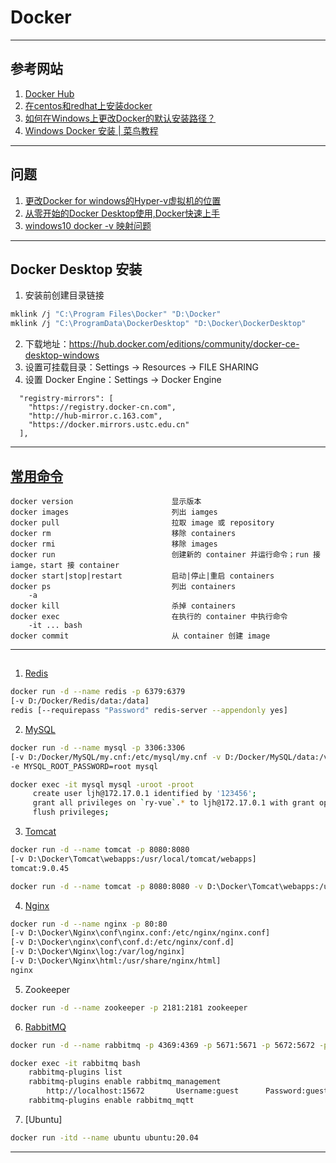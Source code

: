 # Docker

---
## 参考网站
1. [Docker Hub](https://hub.docker.com)
2. [在centos和redhat上安装docker](http://www.imooc.com/article/16448) 
3. [如何在Windows上更改Docker的默认安装路径？](https://www.zhihu.com/question/359332823/answer/923520420)
4. [Windows Docker 安装 | 菜鸟教程](https://www.runoob.com/docker/windows-docker-install.html)
---
## 问题
1. [更改Docker for windows的Hyper-v虚拟机的位置](https://blog.csdn.net/chuweisan2257/article/details/100906248)
2. [从零开始的Docker Desktop使用,Docker快速上手](https://xunmi.blog.csdn.net/article/details/108641842)
3. [windows10 docker -v 映射问题](https://www.80shihua.com/archives/2589)
---
## Docker Desktop 安装
1. 安装前创建目录链接
```bash
mklink /j "C:\Program Files\Docker" "D:\Docker"
mklink /j "C:\ProgramData\DockerDesktop" "D:\Docker\DockerDesktop"
```
2. 下载地址：https://hub.docker.com/editions/community/docker-ce-desktop-windows
3. 设置可挂载目录：Settings → Resources → FILE SHARING
4. 设置 Docker Engine：Settings → Docker Engine
```
  "registry-mirrors": [
    "https://registry.docker-cn.com",
    "http://hub-mirror.c.163.com",
    "https://docker.mirrors.ustc.edu.cn"
  ],
```
---
## [常用命令](https://www.runoob.com/docker/docker-command-manual.html)
```
docker version                      显示版本
docker images                       列出 iamges
docker pull                         拉取 image 或 repository
docker rm                           移除 containers
docker rmi                          移除 images
docker run                          创建新的 container 并运行命令；run 接 iamge，start 接 container
docker start|stop|restart           启动|停止|重启 containers
docker ps                           列出 containers
    -a
docker kill                         杀掉 containers
docker exec                         在执行的 container 中执行命令
    -it ... bash
docker commit                       从 container 创建 image
```
---
## 
1. [Redis](https://blog.csdn.net/qq_34670974/article/details/94051251)
```bash
docker run -d --name redis -p 6379:6379
[-v D:/Docker/Redis/data:/data]
redis [--requirepass "Password" redis-server --appendonly yes]
```
2. [MySQL](https://blog.csdn.net/pall_scall/article/details/112154454)
```bash
docker run -d --name mysql -p 3306:3306
[-v D:/Docker/MySQL/my.cnf:/etc/mysql/my.cnf -v D:/Docker/MySQL/data:/var/lib/mysql]
-e MYSQL_ROOT_PASSWORD=root mysql

docker exec -it mysql mysql -uroot -proot
     create user ljh@172.17.0.1 identified by '123456';                         创建用户
     grant all privileges on `ry-vue`.* to ljh@172.17.0.1 with grant option;    授权
     flush privileges;
```
3. [Tomcat](https://www.cnblogs.com/liyiran/p/12544715.html)
```bash
docker run -d --name tomcat -p 8080:8080 
[-v D:\Docker\Tomcat\webapps:/usr/local/tomcat/webapps]
tomcat:9.0.45

docker run -d --name tomcat -p 8080:8080 -v D:\Docker\Tomcat\webapps:/usr/local/tomcat/webapps tomcat:9.0.45
```
4. [Nginx](https://blog.csdn.net/goodboy31985/article/details/106676475/)
```bash
docker run -d --name nginx -p 80:80
[-v D:\Docker\Nginx\conf\nginx.conf:/etc/nginx/nginx.conf]
[-v D:\Docker\nginx\conf\conf.d:/etc/nginx/conf.d]
[-v D:\Docker\Nginx\log:/var/log/nginx]
[-v D:\Docker\Nginx\html:/usr/share/nginx/html]
nginx
```
5. Zookeeper
```bash
docker run -d --name zookeeper -p 2181:2181 zookeeper
```
6. [RabbitMQ](https://www.cnblogs.com/feily/p/14207897.html)
```bash
docker run -d --name rabbitmq -p 4369:4369 -p 5671:5671 -p 5672:5672 -p 15672:15672 -p 1883:1883 -p 8883:8883 rabbitmq:management-alpine

docker exec -it rabbitmq bash
    rabbitmq-plugins list
    rabbitmq-plugins enable rabbitmq_management
        http://localhost:15672       Username:guest      Password:guest
    rabbitmq-plugins enable rabbitmq_mqtt
```
7. [Ubuntu]
```bash
docker run -itd --name ubuntu ubuntu:20.04
```
--- 